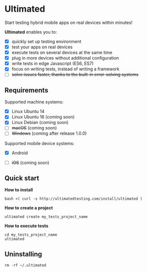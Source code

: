 # Ultimated
Start testing hybrid mobile apps on real devices within minutes!

**Ultimated** enables you to:
- [x] quickly set up testing environment
- [x] test your apps on real devices
- [x] execute tests on several devices at the same time
- [x] plug in more devices without additional configuration
- [x] write tests in edge Javascript (ES6, ES7)
- [x] focus on writing tests, instead of writing a framework
- [ ] ~~solve issues faster, thanks to the built-in error-solving systems~~

## Requirements
Supported machine systems:
- [x] Linux Ubuntu 14
- [x] Linux Ubuntu 16 (coming soon)
- [x] Linux Debian (coming soon)
- [ ] ~~macOS~~ (coming soon)
- [ ] ~~Windows~~ (coming after release 1.0.0)

Supported mobile device systems:
- [x] Android
- [ ] ~~iOS~~ (coming soon)


## Quick start
**How to install**
```
bash <( curl -s http://ultimatedtesting.com/install/ultimated )
```
**How to create a project**
```
ultimated create my_tests_project_name
```
**How to execute tests**
```
cd my_tests_project_name
ultimated
```
## Uninstalling
```
rm -rf ~/.ultimated
```